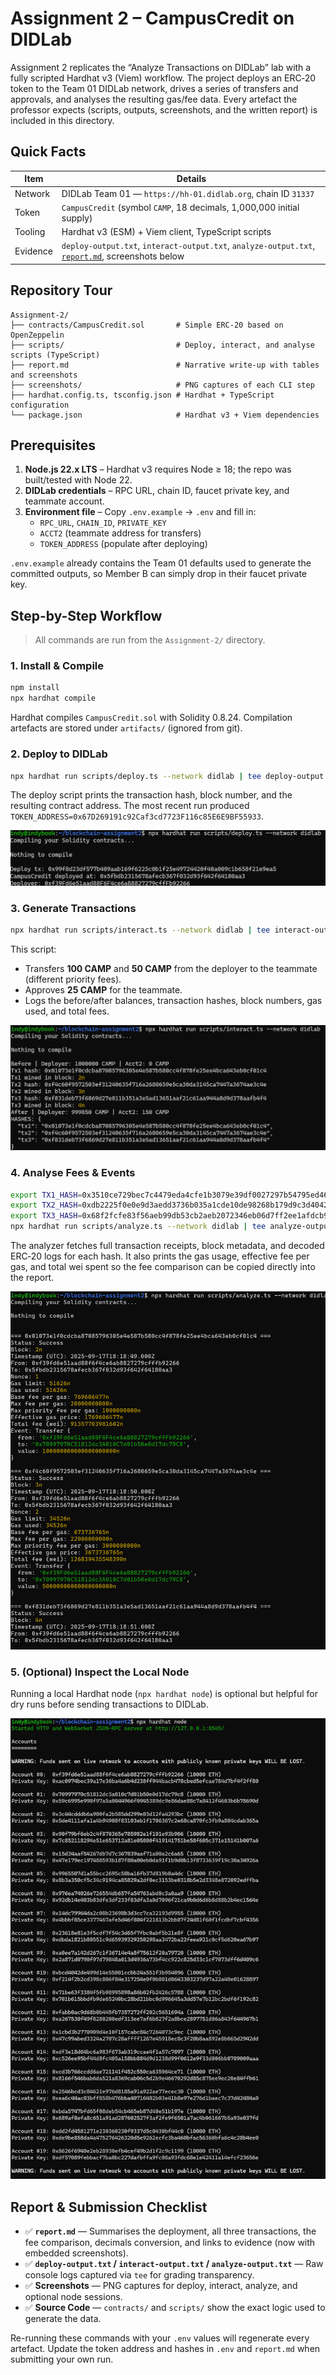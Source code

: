# Assignment 2 – CampusCredit on DIDLab

Assignment 2 replicates the “Analyze Transactions on DIDLab” lab with a fully scripted Hardhat v3
(Viem) workflow. The project deploys an ERC‑20 token to the Team 01 DIDLab network, drives a series
of transfers and approvals, and analyses the resulting gas/fee data. Every artefact the professor
expects (scripts, outputs, screenshots, and the written report) is included in this directory.

## Quick Facts

| Item | Details |
| --- | --- |
| Network | DIDLab Team 01 — `https://hh-01.didlab.org`, chain ID `31337` |
| Token | `CampusCredit` (symbol `CAMP`, 18 decimals, 1,000,000 initial supply) |
| Tooling | Hardhat v3 (ESM) + Viem client, TypeScript scripts |
| Evidence | `deploy-output.txt`, `interact-output.txt`, `analyze-output.txt`, [`report.md`](./report.md), screenshots below |

## Repository Tour

```
Assignment-2/
├── contracts/CampusCredit.sol       # Simple ERC-20 based on OpenZeppelin
├── scripts/                         # Deploy, interact, and analyse scripts (TypeScript)
├── report.md                        # Narrative write-up with tables and screenshots
├── screenshots/                     # PNG captures of each CLI step
├── hardhat.config.ts, tsconfig.json # Hardhat + TypeScript configuration
└── package.json                     # Hardhat v3 + Viem dependencies
```

## Prerequisites

1. **Node.js 22.x LTS** – Hardhat v3 requires Node ≥ 18; the repo was built/tested with Node 22.
2. **DIDLab credentials** – RPC URL, chain ID, faucet private key, and teammate account.
3. **Environment file** – Copy `.env.example` → `.env` and fill in:
   - `RPC_URL`, `CHAIN_ID`, `PRIVATE_KEY`
   - `ACCT2` (teammate address for transfers)
   - `TOKEN_ADDRESS` (populate after deploying)

`.env.example` already contains the Team 01 defaults used to generate the committed outputs, so
Member B can simply drop in their faucet private key.

## Step-by-Step Workflow

> All commands are run from the `Assignment-2/` directory.

### 1. Install & Compile

```bash
npm install
npx hardhat compile
```

Hardhat compiles `CampusCredit.sol` with Solidity 0.8.24. Compilation artefacts are stored under
`artifacts/` (ignored from git).

### 2. Deploy to DIDLab

```bash
npx hardhat run scripts/deploy.ts --network didlab | tee deploy-output.txt
```

The deploy script prints the transaction hash, block number, and the resulting contract address. The
most recent run produced `TOKEN_ADDRESS=0x67D269191c92Caf3cd7723F116c85E6E9BF55933`.

![Deploying CampusCredit to DIDLab](screenshots/cli/deploy-network.png)

### 3. Generate Transactions

```bash
npx hardhat run scripts/interact.ts --network didlab | tee interact-output.txt
```

This script:
- Transfers **100 CAMP** and **50 CAMP** from the deployer to the teammate (different priority fees).
- Approves **25 CAMP** for the teammate.
- Logs the before/after balances, transaction hashes, block numbers, gas used, and total fees.

![Transfers and approvals on DIDLab](screenshots/cli/interact-network.png)

### 4. Analyse Fees & Events

```bash
export TX1_HASH=0x3510ce729bec7c4479eda4cfe1b3079e39df0027297b54795ed460d71394adec
export TX2_HASH=0xdb2225f0e0e9d3aedd3736b035a1cde10de98268b179d9c3d404205b621d2a97
export TX3_HASH=0x68f2fcfe83f56aeb99db53cb2aeb2072346eb06d7ff2ee1afdcb9447579866f8
npx hardhat run scripts/analyze.ts --network didlab | tee analyze-output.txt
```

The analyzer fetches full transaction receipts, block metadata, and decoded ERC‑20 logs for each
hash. It also prints the gas usage, effective fee per gas, and total wei spent so the fee comparison
can be copied directly into the report.

![Analysing gas fees and logs](screenshots/cli/analyze-network.png)

### 5. (Optional) Inspect the Local Node

Running a local Hardhat node (`npx hardhat node`) is optional but helpful for dry runs before sending
transactions to DIDLab.

![Hardhat node ready for local testing](screenshots/cli/hardhat-node.png)

## Report & Submission Checklist

- ✅ **`report.md`** — Summarises the deployment, all three transactions, the fee comparison, decimals
  conversion, and links to evidence (now with embedded screenshots).
- ✅ **`deploy-output.txt` / `interact-output.txt` / `analyze-output.txt`** — Raw console logs captured
  via `tee` for grading transparency.
- ✅ **Screenshots** — PNG captures for deploy, interact, analyze, and optional node sessions.
- ✅ **Source Code** — `contracts/` and `scripts/` show the exact logic used to generate the data.

Re-running these commands with your `.env` values will regenerate every artefact. Update the token
address and hashes in `.env` and `report.md` when submitting your own run.
